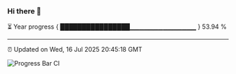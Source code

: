### Hi there 👋

⏳ Year progress { ████████████████▁▁▁▁▁▁▁▁▁▁▁▁▁▁ } 53.94 %

---

⏰ Updated on Wed, 16 Jul 2025 20:45:18 GMT

![Progress Bar CI](https://github.com/IshwaranRudhara/GIT-ACTION/workflows/Progress%20Bar%20CI/badge.svg)
